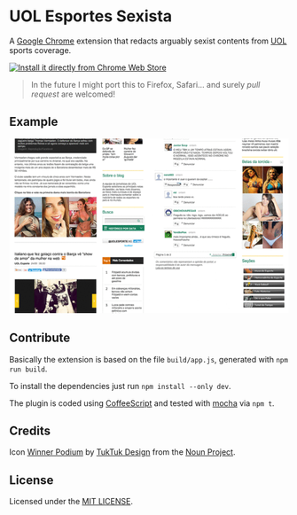 # UOL Esportes Sexista

A [Google Chrome](https://www.google.com/chrome) extension that redacts arguably sexist contents from [UOL](hrtp://uol.com.br) sports coverage.

[![Install it directly from Chrome Web Store](https://developer.chrome.com/webstore/images/ChromeWebStore_BadgeWBorder_v2_206x58.png)](https://chrome.google.com/webstore/detail/uol-esportes-sexista/igafcoicgojeeaiglfmbgdppgbfaifjh) 

> In the future I might port this to Firefox, Safari… and surely _pull request_ are welcomed!

## Example

![Example](contrib/demo.gif)

## Contribute

Basically the extension is based on the file `build/app.js`, generated with `npm run build`.

To install the dependencies just run `npm install --only dev`.

The plugin is coded using [CoffeeScript](http://coffeescript.org) and tested with [mocha](http://mochajs.org/) via `npm t`.

## Credits

Icon
[Winner Podium](https://thenounproject.com/term/winner-podium/114603) by [TukTuk Design](https://thenounproject.com/tuktuk) from the [Noun Project](https://thenounproject.com/).

## License

Licensed under the [MIT LICENSE](https://github.com/cuducos/SemBelas/blob/master/LICENSE).